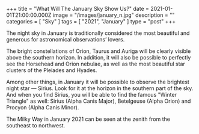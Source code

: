 +++
title = "What Will The January Sky Show Us?"
date = 2021-01-01T21:00:00.000Z
image = "/images/january_n.jpg"
description = ""
categories = [ "Sky" ]
tags = [ "2021", "January" ]
type = "post"
+++

The night sky in January is traditionally considered the most beautiful and generous for astronomical observations’ lovers.

The bright constellations of Orion, Taurus and Auriga will be clearly visible above the southern horizon. In addition, it will also be possible to perfectly see the Horsehead and Orion nebulae, as well as the most beautiful star clusters of the Pleiades and Hyades.

Among other things, in January it will be possible to observe the brightest night star — Sirius. Look for it at the horizon in the southern part of the sky. And when you find Sirius, you will be able to find the famous "Winter Triangle" as well: Sirius (Alpha Canis Major), Betelgeuse (Alpha Orion) and Procyon (Alpha Canis Minor).

The Milky Way in January 2021 can be seen at the zenith from the southeast to northwest.
